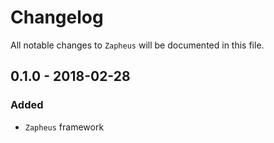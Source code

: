 # Changelog

All notable changes to `Zapheus` will be documented in this file.

## 0.1.0 - 2018-02-28

### Added
- `Zapheus` framework